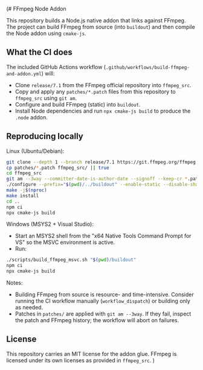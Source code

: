 (# FFmpeg Node Addon

This repository builds a Node.js native addon that links against FFmpeg. The project can build FFmpeg from source (into `buildout`) and then compile the Node addon using `cmake-js`.

## What the CI does

The included GitHub Actions workflow (`.github/workflows/build-ffmpeg-and-addon.yml`) will:

- Clone `release/7.1` from the FFmpeg official repository into `ffmpeg_src`.
- Copy and apply any `patches/*.patch` files from this repository to `ffmpeg_src` using `git am`.
- Configure and build FFmpeg (static) into `buildout`.
- Install Node dependencies and run `npx cmake-js build` to produce the `.node` addon.

## Reproducing locally

Linux (Ubuntu/Debian):

```bash
git clone --depth 1 --branch release/7.1 https://git.ffmpeg.org/ffmpeg.git ffmpeg_src
cp patches/*.patch ffmpeg_src/ || true
cd ffmpeg_src
git am --3way --committer-date-is-author-date --signoff --keep-cr *.patch || (git am --abort; exit 1)
./configure --prefix="$(pwd)/../buildout" --enable-static --disable-shared --disable-programs --disable-doc --disable-debug --disable-ffplay --disable-ffprobe --enable-small --enable-avcodec --enable-avformat --enable-swresample --enable-swscale --enable-avutil
make -j$(nproc)
make install
cd ..
npm ci
npx cmake-js build
```

Windows (MSYS2 + Visual Studio):

- Start an MSYS2 shell from the "x64 Native Tools Command Prompt for VS" so the MSVC environment is active.
- Run:

```bash
./scripts/build_ffmpeg_msvc.sh "$(pwd)/buildout"
npm ci
npx cmake-js build
```

Notes:

- Building FFmpeg from source is resource- and time-intensive. Consider running the CI workflow manually (`workflow_dispatch`) or building only as needed.
- Patches in `patches/` are applied with `git am --3way`. If they fail, inspect the patch and FFmpeg history; the workflow will abort on failures.

## License

This repository carries an MIT license for the addon glue. FFmpeg is licensed under its own licenses as provided in `ffmpeg_src`.
)

